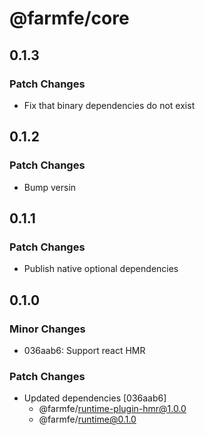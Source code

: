 # @farmfe/core

## 0.1.3

### Patch Changes

- Fix that binary dependencies do not exist

## 0.1.2

### Patch Changes

- Bump versin

## 0.1.1

### Patch Changes

- Publish native optional dependencies

## 0.1.0

### Minor Changes

- 036aab6: Support react HMR

### Patch Changes

- Updated dependencies [036aab6]
  - @farmfe/runtime-plugin-hmr@1.0.0
  - @farmfe/runtime@0.1.0
